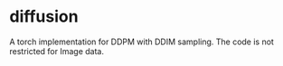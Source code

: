 # diffusion
A torch implementation for DDPM with DDIM sampling. The code is not restricted for Image data.
